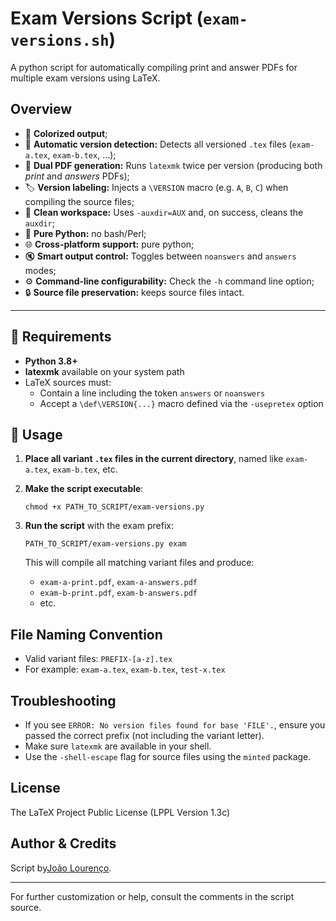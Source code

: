 # Exam Versions Script (`exam-versions.sh`)

A python script for automatically compiling print and answer PDFs for multiple exam versions using LaTeX.

## Overview

* 🎨 **Colorized output**;
* 🔄 **Automatic version detection:** Detects all versioned `.tex` files (`exam-a.tex`, `exam-b.tex`, …);
* 📄 **Dual PDF generation:** Runs `latexmk` twice per version (producing both *print* and *answers* PDFs);
* 🏷️ **Version labeling:** Injects a `\VERSION` macro (e.g. `A`, `B`, `C`) when compiling the source files;
* 🧹 **Clean workspace:** Uses `-auxdir=AUX` and, on success, cleans the `auxdir`;
* 🐍 **Pure Python:** no bash/Perl;
* 🌐 **Cross-platform support:** pure python;
* 🔇 **Smart output control:** Toggles between `noanswers` and `answers` modes;
* ⚙️ **Command-line configurability:** Check the `-h` command line option;
* 🔒 **Source file preservation:** keeps source files intact.


---

## 🧰 Requirements

- **Python 3.8+**
- **latexmk** available on your system path
- LaTeX sources must:
  - Contain a line including the token `answers` or `noanswers`
  - Accept a `\def\VERSION{...}` macro defined via the `-usepretex` option

## 🚀 Usage

1. **Place all variant `.tex` files in the current directory**, named like `exam-a.tex`, `exam-b.tex`, etc.

2. **Make the script executable**:
    ```
    chmod +x PATH_TO_SCRIPT/exam-versions.py
    ```

3. **Run the script** with the exam prefix:
    ```
    PATH_TO_SCRIPT/exam-versions.py exam
    ```
   This will compile all matching variant files and produce:
   - `exam-a-print.pdf`, `exam-a-answers.pdf`
   - `exam-b-print.pdf`, `exam-b-answers.pdf`
   - etc.

## File Naming Convention

- Valid variant files: `PREFIX-[a-z].tex`
- For example: `exam-a.tex`, `exam-b.tex`, `test-x.tex`

## Troubleshooting

- If you see `ERROR: No version files found for base 'FILE'.`, ensure you passed the correct prefix (not including the variant letter).
- Make sure `latexmk` are available in your shell.
- Use the `-shell-escape` flag for source files using the `minted` package.

## License

The LaTeX Project Public License (LPPL Version 1.3c)

## Author & Credits

Script by[João Lourenço](https://docentes.fct.unl.pt/joao-lourenco).

---

For further customization or help, consult the comments in the script source.
